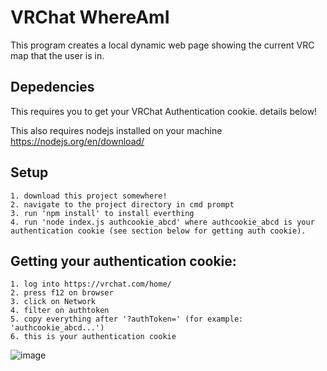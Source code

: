 # VRChat WhereAmI

This program creates a local dynamic web page showing the current VRC map that the user is in.

## Depedencies

This requires you to get your VRChat Authentication cookie. details below!

This also requires nodejs installed on your machine https://nodejs.org/en/download/

## Setup

```
1. download this project somewhere!
2. navigate to the project directory in cmd prompt
3. run 'npm install' to install everthing
4. run 'node index.js authcookie_abcd' where authcookie_abcd is your authentication cookie (see section below for getting auth cookie). 
```

## Getting your authentication cookie:

```
1. log into https://vrchat.com/home/
2. press f12 on browser 
3. click on Network
4. filter on authtoken
5. copy everything after '?authToken=' (for example: 'authcookie_abcd...')
6. this is your authentication cookie
```
![image](https://user-images.githubusercontent.com/105096300/214435978-ec1f1b81-62ae-4865-a337-97923a997edb.png)
